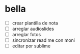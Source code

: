 # bella 
- [ ] crear plantilla de nota 
- [ ] arreglar audioslides 
- [ ] arreglar fotos
- [ ] sincronizar read me con moni 
- [ ] editar por sublime 